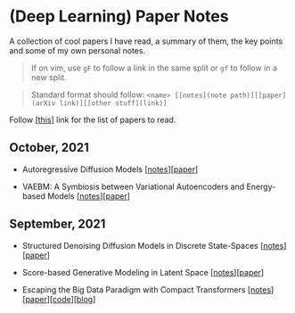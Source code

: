 # (Deep Learning) Paper Notes

A collection of cool papers I have read, a summary of them, the key points and
some of my own personal notes.

> If on vim, use `gF` to follow a link in the same split or `gf` to follow in a
> new split.

> Standard format should follow: `<name> [[notes](note path)][[paper](arXiv link)][[other stuff](link)]`

Follow [[this]](reading-list.md) link for the list of papers to read.

## October, 2021
- Autoregressive Diffusion Models
  [[notes](notes/ardm.md)][[paper](https://arxiv.org/abs/2110.02037)]

- VAEBM: A Symbiosis between Variational Autoencoders and Energy-based Models
  [[notes](notes/vaebm.md)][[paper](https://arxiv.org/abs/2010.00654)]

## September, 2021

- Structured Denoising Diffusion Models in Discrete State-Spaces
  [[notes](notes/structured-ddm-in-discrete-space.md)][[paper](https://arxiv.org/abs/2107.03006)]

- Score-based Generative Modeling in Latent Space
  [[notes](notes/score-based-in-latent-space.md)][[paper](https://arxiv.org/abs/2106.05931)]

- Escaping the Big Data Paradigm with Compact Transformers
  [[notes](notes/compact-transformer.md)][[paper](https://arxiv.org/abs/2104.05704)][[code](https://github.com/SHI-Labs/Compact-Transformers)][[blog](https://medium.com/pytorch/training-compact-transformers-from-scratch-in-30-minutes-with-pytorch-ff5c21668ed5)]

